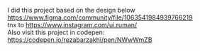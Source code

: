 I did this project based on the design below
<br>
https://www.figma.com/community/file/1063541984939766219
<br>
tnx to https://www.instagram.com/ui.ruman/
<br>
Also visit this project in codepen:
<br>
https://codepen.io/rezabarzakhi/pen/NWwWmZB
